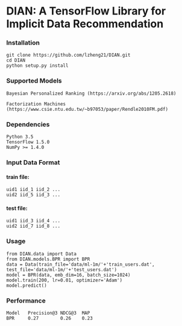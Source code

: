 # DIAN: A TensorFlow Library for Implicit Data Recommendation


### Installation
    git clone https://github.com/lzheng21/DIAN.git
    cd DIAN
    python setup.py install

### Supported Models
    Bayesian Personalized Ranking (https://arxiv.org/abs/1205.2618)

    Factorization Machines (https://www.csie.ntu.edu.tw/~b97053/paper/Rendle2010FM.pdf)
### Dependencies
    Python 3.5
    TensorFlow 1.5.0
    NumPy >= 1.4.0

### Input Data Format
#### train file:
    uid1 iid_1 iid_2 ...
    uid2 iid_5 iid_3 ...

#### test file:
    uid1 iid_3 iid_4 ...
    uid2 iid_7 iid_8 ...

### Usage
    from DIAN.data import Data
    from DIAN.models.BPR import BPR
    data = Data(train_file='data/ml-1m/'+'train_users.dat', test_file='data/ml-1m/'+'test_users.dat')
    model = BPR(data, emb_dim=16, batch_size=1024)
    model.train(200, lr=0.01, optimizer='Adam')
    model.predict()
    
### Performance
    Model   Precision@3 NDCG@3  MAP
    BPR     0.27        0.26    0.23

